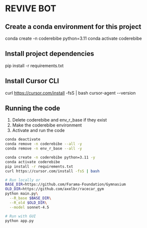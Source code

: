 # REVIVE BOT

## Create a conda environment for this project
conda create -n coderebibe python=3.11
conda activate coderebibe

## Install project dependencies
pip install -r requirements.txt

## Install Cursor CLI
curl https://cursor.com/install -fsS | bash
cursor-agent --version


## Running the code
1. Delete coderebibe and env_r_base if they exist
2. Make the coderebibe environment
3. Activate and run the code
```bash
conda deactivate
conda remove -n coderebibe --all -y
conda remove -n env_r_base --all -y

conda create -n coderebibe python=3.11 -y
conda activate coderebibe
pip install -r requirements.txt
curl https://cursor.com/install -fsS | bash

# Run locally or
BASE_DIR=https://github.com/Farama-Foundation/Gymnasium
OLD_DIR=https://github.com/axelbr/racecar_gym
python main.py\
  --R_base $BASE_DIR\
  --R_old $OLD_DIR\
  --model sonnet-4.5

# Run with GUI
python app.py
```
